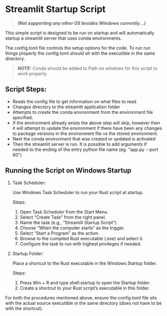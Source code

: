 # Streamlit Startup Script

> **_(Not supporting any other OS besides Windows currently...)_**

This simple script is designed to be run on startup and will automatically startup a streamlit server that uses conda environments.

The config.toml file controls the setup options for the code. To run run things properly the config.toml should sit with the executible in the same directory.

> **_NOTE:_**
> Conda should be added to Path on windows for this script to work properly.

## Script Steps:

- Reads the config file to get information on what files to read
- Changes directory to the streamlit application folder
- Attempts to create the conda environment from the environment file specified.
- If the environment already exists the above step will skip, however then it will attempt to update the environment if there have been any changes to package versions in the environment file vs the stored environment.
- Next the conda environment that was created or updated is activated
- Then the streamlit server is run. It is possible to add arguments if needed to the ending of the entry python file name (eg. "app.py --port 80")

## Running the Script on Windows Startup

1. Task Scheduler:

   Use Windows Task Scheduler to run your Rust script at startup.

   Steps:

   1. Open Task Scheduler from the Start Menu.
   2. Select “Create Task” from the right panel.
   3. Name the task (e.g., “Streamlit Startup Script”).
   4. Choose “When the computer starts” as the trigger.
   5. Select “Start a Program” as the action.
   6. Browse to the compiled Rust executable (.exe) and select it.
   7. Configure the task to run with highest privileges if needed.

2. Startup Folder:

   Place a shortcut to the Rust executable in the Windows Startup folder.

   Steps:

   1. Press Win + R and type shell:startup to open the Startup folder.
   2. Create a shortcut to your Rust script’s executable in this folder.

For both the procedures mentioned above, ensure the config.toml file sits with the actual source executible in the same directory (does not have to be with the shortcut).
